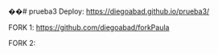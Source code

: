 ��#   p r u e b a 3 
 
Deploy:  https://diegoabad.github.io/prueba3/


FORK 1: https://github.com/diegoabad/forkPaula 

FORK 2: 


